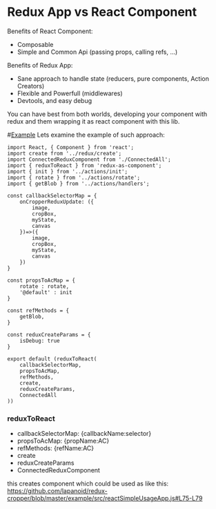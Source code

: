 # Redux App vs React Component

Benefits of React Component:
- Composable
- Simple and Common Api (passing props, calling refs, ...)

Benefits of Redux App:
- Sane approach to handle state (reducers, pure components, Action Creators)
- Flexible and Powerfull (middlewares)
- Devtools, and easy debug

You can have best from both worlds, developing your component with redux and them wrapping it as react component with this lib.

#[Example](https://github.com/lapanoid/redux-cropper/blob/master/src/containers/reactComponent.js)
Lets examine the example of such approach:

```
import React, { Component } from 'react';
import create from '../redux/create';
import ConnectedReduxComponent from './ConnectedAll';
import { reduxToReact } from 'redux-as-component';
import { init } from '../actions/init';
import { rotate } from '../actions/rotate';
import { getBlob } from '../actions/handlers';

const callbackSelectorMap = {
	onCropperReduxUpdate: ({
		image, 
		cropBox, 
		myState, 
		canvas
	})=>({
		image, 
		cropBox, 
		myState, 
		canvas
	})
}

const propsToAcMap = {
	rotate : rotate,
	'@default' : init
}
	
const refMethods = {
	getBlob,
}

const reduxCreateParams = {
	isDebug: true
}

export default (reduxToReact(
	callbackSelectorMap,
	propsToAcMap,
	refMethods,
	create,
	reduxCreateParams,
	ConnectedAll
))
```


### reduxToReact
- callbackSelectorMap: {callbackName:selector} 
- propsToAcMap: {propName:AC} 
- refMethods: {refName:AC} 
- create
- reduxCreateParams
- ConnectedReduxComponent

this creates component which could be used as like this:
https://github.com/lapanoid/redux-cropper/blob/master/example/src/reactSimpleUsageApp.js#L75-L79
